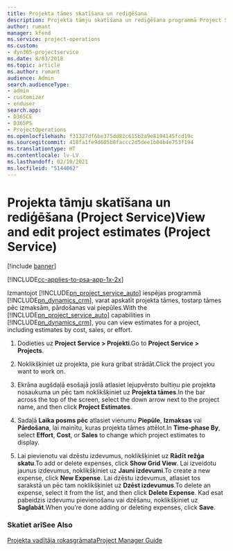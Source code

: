 ```yaml
---
title: Projekta tāmes skatīšana un rediģēšana
description: Projekta tāmju skatīšana un rediģēšana programmā Project Service
author: rumant
manager: kfend
ms.service: project-operations
ms.custom:
- dyn365-projectservice
ms.date: 8/03/2018
ms.topic: article
ms.author: rumant
audience: Admin
search.audienceType:
- admin
- customizer
- enduser
search.app:
- D365CE
- D365PS
- ProjectOperations
ms.openlocfilehash: f31327df6be375dd82c615b2a9e8194145fcd19c
ms.sourcegitcommit: 418fa1fe9d605b8faccc2d5dee1b04b4e753f194
ms.translationtype: HT
ms.contentlocale: lv-LV
ms.lasthandoff: 02/10/2021
ms.locfileid: "5144062"
---
```

# <a name="view-and-edit-project-estimates-project-service"></a><span data-ttu-id="5ed8c-103">Projekta tāmju skatīšana un rediģēšana (Project Service)</span><span class="sxs-lookup"><span data-stu-id="5ed8c-103">View and edit project estimates (Project Service)</span></span>

[!include [banner](../includes/psa-now-project-operations.md)]

[!INCLUDE[cc-applies-to-psa-app-1x-2x](../includes/cc-applies-to-psa-app-1x-2x.md)]

<span data-ttu-id="5ed8c-104">Izmantojot [!INCLUDE[pn_project_service_auto](../includes/pn-project-service-auto.md)] iespējas programmā [!INCLUDE[pn_dynamics_crm](../includes/pn-dynamics-crm.md)], varat apskatīt projekta tāmes, tostarp tāmes pēc izmaksām, pārdošanas vai piepūles.</span><span class="sxs-lookup"><span data-stu-id="5ed8c-104">With the [!INCLUDE[pn_project_service_auto](../includes/pn-project-service-auto.md)] capabilities in [!INCLUDE[pn_dynamics_crm](../includes/pn-dynamics-crm.md)], you can view estimates for a project, including estimates by cost, sales, or effort.</span></span>  
  
1.  <span data-ttu-id="5ed8c-105">Dodieties uz **Project Service > Projekti**.</span><span class="sxs-lookup"><span data-stu-id="5ed8c-105">Go to **Project Service > Projects**.</span></span>  
  
2.  <span data-ttu-id="5ed8c-106">Noklikšķiniet uz projekta, pie kura gribat strādāt.</span><span class="sxs-lookup"><span data-stu-id="5ed8c-106">Click the project you want to work on.</span></span>  
  
3.  <span data-ttu-id="5ed8c-107">Ekrāna augšdaļā esošajā joslā atlasiet lejupvērsto bultiņu pie projekta nosaukuma un pēc tam noklikšķiniet uz **Projekta tāmes**.</span><span class="sxs-lookup"><span data-stu-id="5ed8c-107">In the bar across the top of the screen, select the down arrow next to the project name, and then click **Project Estimates**.</span></span>  
  
4.  <span data-ttu-id="5ed8c-108">Sadaļā **Laika posms pēc** atlasiet vienumu **Piepūle**, **Izmaksas** vai **Pārdošana**, lai mainītu, kuras projekta tāmes attēlot.</span><span class="sxs-lookup"><span data-stu-id="5ed8c-108">In **Time-phase By**, select **Effort**, **Cost**, or **Sales** to change which project estimates to display.</span></span>  
  
5.  <span data-ttu-id="5ed8c-109">Lai pievienotu vai dzēstu izdevumus, noklikšķiniet uz **Rādīt režģa skatu**.</span><span class="sxs-lookup"><span data-stu-id="5ed8c-109">To add or delete expenses, click **Show Grid View**.</span></span> <span data-ttu-id="5ed8c-110">Lai izveidotu jaunus izdevumus, noklikšķiniet uz **Jauni izdevumi**.</span><span class="sxs-lookup"><span data-stu-id="5ed8c-110">To create a new expense, click **New Expense**.</span></span> <span data-ttu-id="5ed8c-111">Lai dzēstu izdevumus, atlasiet tos sarakstā un pēc tam noklikšķiniet uz **Dzēst izdevumus**.</span><span class="sxs-lookup"><span data-stu-id="5ed8c-111">To delete an expense, select it from the list, and then click **Delete Expense**.</span></span> <span data-ttu-id="5ed8c-112">Kad esat pabeidzis izdevumu pievienošanu vai dzēšanu, noklikšķiniet uz **Saglabāt**.</span><span class="sxs-lookup"><span data-stu-id="5ed8c-112">When you’re done adding or deleting expenses, click **Save**.</span></span>  
  
### <a name="see-also"></a><span data-ttu-id="5ed8c-113">Skatiet arī</span><span class="sxs-lookup"><span data-stu-id="5ed8c-113">See Also</span></span>  
 [<span data-ttu-id="5ed8c-114">Projekta vadītāja rokasgrāmata</span><span class="sxs-lookup"><span data-stu-id="5ed8c-114">Project Manager Guide</span></span>](../psa/project-manager-guide.md)
